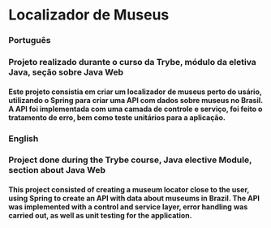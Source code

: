 # Localizador de Museus

### Português
### Projeto realizado durante o curso da Trybe, módulo da eletiva Java, seção sobre Java Web

#### Este projeto consistia em criar um localizador de museus perto do usário, utilizando o Spring para criar uma API com dados sobre museus no Brasil. A API foi implementada com uma camada de controle e serviço, foi feito o tratamento de erro, bem como teste unitários para a aplicação.

### English
### Project done during the Trybe course, Java elective Module, section about Java Web

#### This project consisted of creating a museum locator close to the user, using Spring to create an API with data about museums in Brazil. The API was implemented with a control and service layer, error handling was carried out, as well as unit testing for the application.
